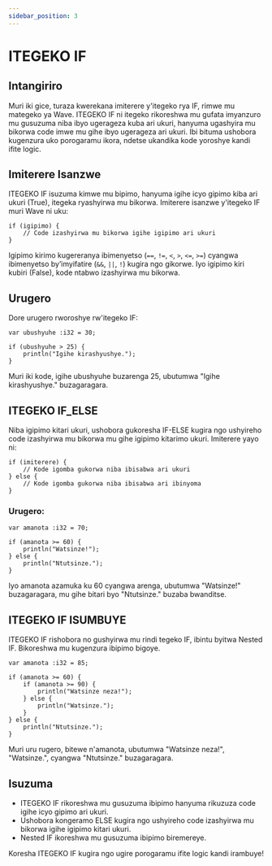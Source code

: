 ```yaml
---
sidebar_position: 3
---
```


# ITEGEKO IF
## Intangiriro
Muri iki gice, turaza kwerekana imiterere y'itegeko rya IF, rimwe mu mategeko ya Wave.
ITEGEKO IF ni itegeko rikoreshwa mu gufata imyanzuro mu gusuzuma niba ibyo ugerageza kuba ari ukuri, hanyuma ugashyira mu bikorwa code imwe mu gihe ibyo ugerageza ari ukuri.
Ibi bituma ushobora kugenzura uko porogaramu ikora, ndetse ukandika kode yoroshye kandi ifite logic.

## Imiterere Isanzwe
ITEGEKO IF isuzuma kimwe mu bipimo, hanyuma igihe icyo gipimo kiba ari ukuri (True), itegeka ryashyirwa mu bikorwa.
Imiterere isanzwe y'itegeko IF muri Wave ni uku:

```wave
if (igipimo) {
    // Code izashyirwa mu bikorwa igihe igipimo ari ukuri
}
```

Igipimo kirimo kugereranya ibimenyetso (`==`, `!=`, `<`, `>`, `<=`, `>=`) cyangwa ibimenyetso by’imyifatire (`&&`, `||`, `!`) kugira ngo gikorwe. Iyo igipimo kiri kubiri (False), kode ntabwo izashyirwa mu bikorwa.

## Urugero
Dore urugero rworoshye rw'itegeko IF:

```wave
var ubushyuhe :i32 = 30;

if (ubushyuhe > 25) {
    println("Igihe kirashyushye.");
}
```

Muri iki kode, igihe ubushyuhe buzarenga 25, ubutumwa "Igihe kirashyushye." buzagaragara.

## ITEGEKO IF_ELSE
Niba igipimo kitari ukuri, ushobora gukoresha IF-ELSE kugira ngo ushyireho code izashyirwa mu bikorwa mu gihe igipimo kitarimo ukuri.
Imiterere yayo ni:

```wave
if (imiterere) {
    // Kode igomba gukorwa niba ibisabwa ari ukuri
} else {
    // Kode igomba gukorwa niba ibisabwa ari ibinyoma
}
```

### Urugero:

```wave
var amanota :i32 = 70;

if (amanota >= 60) {
    println("Watsinze!");
} else {
    println("Ntutsinze.");
}
```

Iyo amanota azamuka ku 60 cyangwa arenga, ubutumwa "Watsinze!" buzagaragara, mu gihe bitari byo "Ntutsinze." buzaba bwanditse.

## ITEGEKO IF ISUMBUYE
ITEGEKO IF rishobora no gushyirwa mu rindi tegeko IF, ibintu byitwa Nested IF. Bikoreshwa mu kugenzura ibipimo bigoye.

```wave
var amanota :i32 = 85;

if (amanota >= 60) {
    if (amanota >= 90) {
        println("Watsinze neza!");
    } else {
        println("Watsinze.");
    } 
} else {
    println("Ntutsinze.");
}
```

Muri uru rugero, bitewe n'amanota, ubutumwa "Watsinze neza!", "Watsinze.", cyangwa "Ntutsinze." buzagaragara.

## Isuzuma

* ITEGEKO IF rikoreshwa mu gusuzuma ibipimo hanyuma rikuzuza code igihe icyo gipimo ari ukuri.
* Ushobora kongeramo ELSE kugira ngo ushyireho code izashyirwa mu bikorwa igihe igipimo kitari ukuri.
* Nested IF ikoreshwa mu gusuzuma ibipimo biremereye.

Koresha ITEGEKO IF kugira ngo ugire porogaramu ifite logic kandi irambuye!
